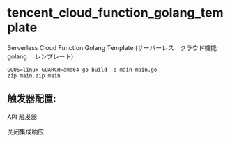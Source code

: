 # tencent_cloud_function_golang_template
Serverless Cloud Function Golang Template    (サーバーレス　クラウド機能　golang 　レンプレート)

``` 
GOOS=linux GOARCH=amd64 go build -o main main.go
zip main.zip main
```

## 触发器配置:

API 触发器

关闭集成响应
